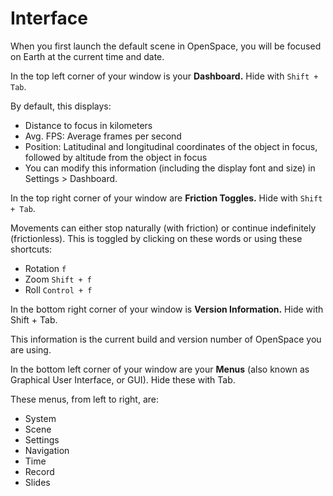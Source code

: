 # Interface
When you first launch the default scene in OpenSpace, you will be focused on Earth at the current time and date.

In the top left corner of your window is your **Dashboard.** Hide with `Shift + Tab`.

By default, this displays:
 * Distance to focus in kilometers
 * Avg. FPS: Average frames per second
 * Position: Latitudinal and longitudinal coordinates of the object in focus, followed by altitude from the object in focus
 * You can modify this information (including the display font and size) in Settings > Dashboard.

In the top right corner of your window are **Friction Toggles.** Hide with `Shift + Tab`.

Movements can either stop naturally (with friction) or continue indefinitely (frictionless). This is toggled by clicking on these words or using these shortcuts:
 * Rotation `f`
 * Zoom `Shift + f`
 * Roll `Control + f`

In the bottom right corner of your window is **Version Information.** Hide with Shift + Tab.

This information is the current build and version number of OpenSpace you are using.

In the bottom left corner of your window are your **Menus** (also known as Graphical User Interface, or GUI). Hide these with Tab.

These menus, from left to right, are:
 * System
 * Scene
 * Settings
 * Navigation
 * Time
 * Record
 * Slides
